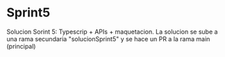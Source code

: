 # Sprint5
Solucion Sorint 5: Typescrip + APIs + maquetacion.
La solucion se sube a una rama secundaria "solucionSprint5" y se hace un PR  a la rama main (principal)

